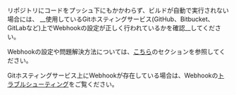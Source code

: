 リポジトリにコードをプッシュ下にもかかわらず、ビルドが自動で実行されない場合には、
__使用しているGitホスティングサービス(GitHub、Bitbucket、GitLabなど)上でWebhookの設定が正しく行われているかを確認__してください。

Webhookの設定や問題解決方法については、[こちら](/webhooks/)のセクションを参照してください。

Gitホスティングサービス上にWebhookが存在している場合は、Webhookの[トラブルシューティング](/webhooks/troubleshooting)をご覧ください。
